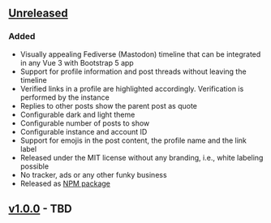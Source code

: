 ## [Unreleased]

### Added

* Visually appealing Fediverse (Mastodon) timeline that can be integrated in any Vue 3 with Bootstrap 5 app
* Support for profile information and post threads without leaving the timeline
* Verified links in a profile are highlighted accordingly. Verification is performed by the instance
* Replies to other posts show the parent post as quote
* Configurable dark and light theme
* Configurable number of posts to show
* Configurable instance and account ID
* Support for emojis in the post content, the profile name and the link label
* Released under the MIT license without any branding, i.e., white labeling possible
* No tracker, ads or any other funky business
* Released as [NPM package]


## [v1.0.0] - TBD


[Unreleased]: https://github.com/networld-to/vue-ap-timeline/compare/5a7e2d2...HEAD
[v1.0.0]: https://github.com/networld-to/vue-ap-timeline/compare/v1.0.0...HEAD
[NPM package]: https://www.npmjs.com/package/@networld-to/vue-ap-timeline
